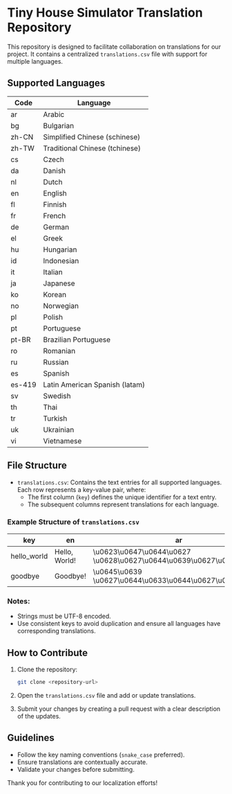 # Tiny House Simulator Translation Repository

This repository is designed to facilitate collaboration on translations for our project. It contains a centralized `translations.csv` file with support for multiple languages.

## Supported Languages

| Code    | Language       |
|---------|----------------|
| ar      | Arabic         |
| bg      | Bulgarian      |
| zh-CN   | Simplified Chinese (schinese) |
| zh-TW   | Traditional Chinese (tchinese) |
| cs      | Czech          |
| da      | Danish         |
| nl      | Dutch          |
| en      | English        |
| fl      | Finnish        |
| fr      | French         |
| de      | German         |
| el      | Greek          |
| hu      | Hungarian      |
| id      | Indonesian     |
| it      | Italian        |
| ja      | Japanese       |
| ko      | Korean         |
| no      | Norwegian      |
| pl      | Polish         |
| pt      | Portuguese     |
| pt-BR   | Brazilian Portuguese |
| ro      | Romanian       |
| ru      | Russian        |
| es      | Spanish        |
| es-419  | Latin American Spanish (latam) |
| sv      | Swedish        |
| th      | Thai           |
| tr      | Turkish        |
| uk      | Ukrainian      |
| vi      | Vietnamese     |

## File Structure

- `translations.csv`: Contains the text entries for all supported languages. Each row represents a key-value pair, where:
  - The first column (`key`) defines the unique identifier for a text entry.
  - The subsequent columns represent translations for each language.

### Example Structure of `translations.csv`

| key          | en         | ar        | zh-CN      | fr         |
|--------------|------------|-----------|------------|------------|
| hello_world  | Hello, World! | \u0623\u0647\u0644\u0627 \u0628\u0627\u0644\u0639\u0627\u0644\u0645 | \u4f60\u597d\u4e16\u754c | Bonjour, Monde! |
| goodbye      | Goodbye!   | \u0645\u0639 \u0627\u0644\u0633\u0644\u0627\u0645\u0629 | \u518d\u89c1 | Au revoir! |

### Notes:
- Strings must be UTF-8 encoded.
- Use consistent keys to avoid duplication and ensure all languages have corresponding translations.

## How to Contribute

1. Clone the repository:
   ```bash
   git clone <repository-url>
   ```

2. Open the `translations.csv` file and add or update translations.

3. Submit your changes by creating a pull request with a clear description of the updates.

## Guidelines
- Follow the key naming conventions (`snake_case` preferred).
- Ensure translations are contextually accurate.
- Validate your changes before submitting.

Thank you for contributing to our localization efforts!
